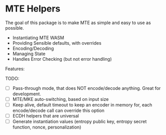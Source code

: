 # MTE Helpers

The goal of this package is to make MTE as simple and easy to use as possible.

- Instantiating MTE WASM
- Providing Sensible defaults, with overrides
- Encoding/Decoding
- Managing State
- Handles Error Checking (but not error handling)

Features:

TODO:

- [ ] Pass-through mode, that does NOT encode/decode anything. Great for development.
- [ ] MTE/MKE auto-switching, based on input size
- [ ] Keep alive, default timeout to keep an encoder in memory for, each encode/decode call can override this option
- [ ] ECDH helpers that are universal
- [ ] Generate instantiation values (entropy public key, entropy secret function, nonce, personalization)
